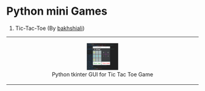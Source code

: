 Python mini Games
==================
1) Tic-Tac-Toe (By [bakhshiali](https://github.com/bakhshiali))   
 <table><tr><td style='text-align:center;'>
 <p align="center">
  <figure>
   <img src='./Tic-Toc-Toe/TicTacToe.png' alt="Python tkinter GUI for Tic Tac Toe Game" width=20% height=20%></img>
   <figcaption>Python tkinter GUI for Tic Tac Toe Game</figcaption>
 </figure></p>
</td></tr></table>
  

  



